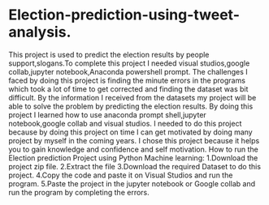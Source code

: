 # Election-prediction-using-tweet-analysis.
This project is used to predict the election results by people support,slogans.To complete this project I needed visual studios,google collab,jupyter notebook,Anaconda powershell prompt.
The challenges I faced by doing this project is finding the minute errors in the programs which took a lot of time to get corrected and finding the dataset was bit difficult.
By the information I received from the datasets my project will be able to solve the problem by predicting the election results. 
By doing this project I learned how to use anaconda prompt shell,jupyter notebook,google collab and visual studios.
I needed to do this project because by doing this project on time I can get motivated by doing many project by myself in the coming years.
I chose this project because it helps you to gain knowledge and confidence and self motivation.
How to run the Election prediction Project using Python Machine learning:
  1.Download the project zip file.
  2.Extract the file
  3.Download the required Dataset to do this project.
  4.Copy the code and paste it on Visual Studios and run the program.
  5.Paste the project in the jupyter notebook or Google collab and run the program by completing the errors. 
